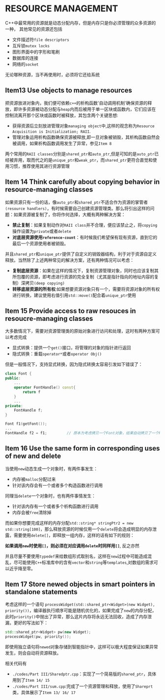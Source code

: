 # RESOURCE MANAGEMENT

C++中最常用的资源就是动态分配内存，但是内存只是你必须管理的众多资源的一种， 其他常见的资源还包括

- 文件描述符`file descriptors`
- 互斥锁`mutex locks`
- 图形界面中的字形和笔刷
- 数据库的连接
- 网络的`socket`

无论哪种资源，当不再使用时，必须将它还给系统

## Item13 Use objects to manage resources

把资源放进对象内，我们便可依赖`c++`的析构函数'自动调用机制'确保资源的释放，即许多资源被动态分配与`heap`内而后被用于单一区块或函数内，它们应该在控制流离开那个区块或函数时被释放，其包含两个关键思想:

- 获得资源后立刻放进管理对象`managing object`中,这样的观念称为`Resource Acquisition is Initialization; RAII`.
- 管理对象运用析构函数确保资源被释放,即一旦对象被销毁，其析构函数自然会被调用，如果析构函数调用发生了异常，参见`Item 8`
  
两个常用的`RAII classes`分别是`shared_ptr`和`auto_ptr`,但是可知的是`auto_ptr`已经被弃用，取而代之的是`unique_ptr`和`weak_ptr`，而`shared_ptr`更符合直觉和使用习惯，推荐使用其进行资源管理

## Item 14 Think carefully about copying behavior in resource-managing classes

如果资源只有一份的话，像`auto_ptr`和`shared_ptr`不适合作为资源的掌管者`(resource handlers)`，有时候需要自己创建资源管理类。那么将引出这样的问题：如果资源被复制了，你将作何选择，大概有两种解决方案：

- **禁止复制**：如果复制动作对`RAII class`并不合理，便应该禁止之，将`copying`操作设置为`private`或者`delete`
- **对底层资源使用`reference-count`**：有时候我们希望保有现有资源，直到它的最后一个资源使用者被销毁。

并且`shared_ptr`和`unique_ptr`提供了自定义的销毁器结构，利于对于资源自定义释放。当然除了上述两种常见的解决方案，还有两种情况可以考虑：

- **复制底层资源**：如果在这样的情况下，复制资源管理对象，同时也应该复制其所包覆的资源，即考虑进行资源的完全复制（尤其是指针指向的地址内容的复制）深拷贝`(deep copying)`
- **转移底层资源的所有权**:如果想要资源对象只有一个，需要将资源对象的所有权进行转换，建议使用右值引用`std::move()`配合着`unique_ptr`使用

## Item 15 Provide access to raw resouces in resoucre-managing classes

大多数情况下，需要对资源管理类的原始对象进行访问和处理，这时有两种方案可以考虑完成

- 显式转换：提供一个`get()`接口，将管理的对象的指针进行返回
- 隐式转换：重载`operator*`或者`operator Obj()`

但是一般情况下，支持显式转换，因为隐式转换太容易引发如下错误了：

```cpp
class Font {
public: 
    ...
    operator FontHandle() const{
        return f
    }
    ...
private:
    FontHandle f;
}

Font f1(getFont());
...
FontHandle f2 = f1;         // 原本为考虑拷贝一个Font对象，结果自动拷贝了一个FontHandle对象
```

## Item 16 Use the same form in corresponding uses of new and delete

当使用`new`动态生成一个对象时，有两件事发生：

- 内存被`malloc`分配过来
- 针对该内存会有一个或者多个构造函数进行调用

同理当`delete`一个对象时，也有两件事情发生：

- 针对该内存有一个或者多个析构函数进行调用
- 内存会被`free`清除掉

而如果你想要完成这样的内存分配`std::string* stringPtr2 = new std::string[100]`，那么释放资源的时候仅用一个`delete`将会造成明显的内存泄露，需要使用`delete[]`，即释放一组内存，这样的话有如下的规则：

**如果调用`new`时使用`[]`，则必须在对应调用`delete`时同样用`[]`**, 反之亦然

并且尽量不要使用`typedef`来给数组形式取别名，这样在`new`过程中可能造成混乱，尽可能使用`C++`标准库中的含有`vector`和`string`等`templates`,对数组的需求可以近乎降至零。

## Item 17 Store newed objects in smart pointers in standalone statements

考虑这样的一个语句 `processWidget(std::shared_ptr<Widget>(new Widget), priority())`，编译器执行顺序可能是随机优化的，如果完成了`new`的内存分配，此时`priority()`中抛出了异常，那么这片内存将永远无法回收，造成了内存泄漏，更好的写法如下：

```cpp
std::shared_ptr<Widget> pw(new Widget);
processWidget(pw, priority());
```

即使用独立语句将`newed`对象存储到智能指针中，这样可以极大程度保证如果异常发生，则会自动将资源释放。

相关代码有

- `./codes/Part III/Sharedptr.cpp`：实现了一个简易版的`shared_ptr`，具体用到了`Item 14/ 15`
- `./codes/Part III/sum.cpp`:完成了一个资源管理和释放，使用了`Shareprt`类，具体展示了`Item 13/ 16/ 17`
